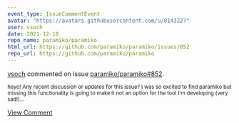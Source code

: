 ```yaml
---
event_type: IssueCommentEvent
avatar: "https://avatars.githubusercontent.com/u/814322?"
user: vsoch
date: 2021-12-10
repo_name: paramiko/paramiko
html_url: https://github.com/paramiko/paramiko/issues/852
repo_url: https://github.com/paramiko/paramiko
---
```


<a href='https://github.com/vsoch' target='_blank'>vsoch</a> commented on issue <a href='https://github.com/paramiko/paramiko/issues/852' target='_blank'>paramiko/paramiko#852</a>.

<small>heyo! Any recent discussion or updates for this issue? I was so excited to find paramiko but missing this functionality is going to make it not an option for the tool I'm developing (very sad!)...</small>

<a href='https://github.com/paramiko/paramiko/issues/852' target='_blank'>View Comment</a>